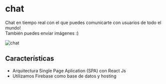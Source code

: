 # chat

Chat en tiempo real con el que puedes comunicarte con usuarios de todo el mundo!    
También puedes enviar imágenes :)

![chat](https://user-images.githubusercontent.com/25912506/39332141-321980ee-496c-11e8-8043-62dbc6f2fa37.PNG)

## Características
+ Arquitectura Single Page Aplication (SPA) con React Js
+ Utilizamos Firebase como base de datos y hosting
